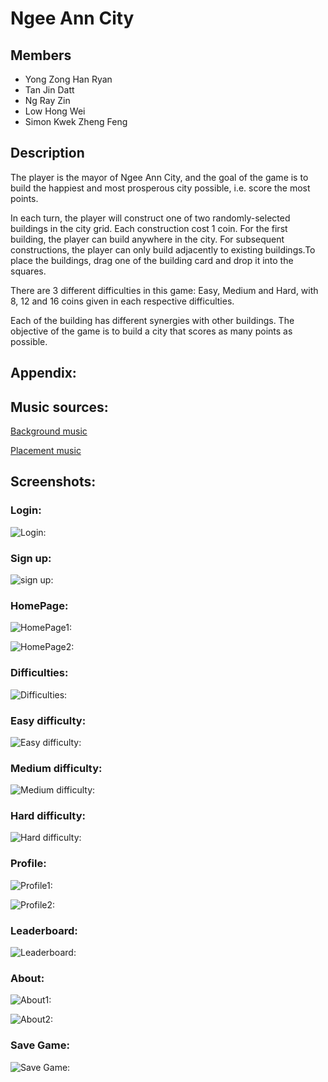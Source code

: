 # Ngee Ann City

## Members
- Yong Zong Han Ryan
- Tan Jin Datt
- Ng Ray Zin
- Low Hong Wei
- Simon Kwek Zheng Feng

## Description

The player is the mayor of Ngee Ann City, and the goal of the game is to build the happiest and most prosperous city possible, i.e. score the most points. 

In each turn, the player will construct one of two randomly-selected buildings in the city grid. Each construction cost 1 coin. For the first building, the player can build anywhere in the city. For subsequent constructions, the player can only build adjacently to existing buildings.To place the buildings, drag one of the building card and drop it into the squares.

There are 3 different difficulties in this game: Easy, Medium and Hard, with 8, 12 and 16 coins given in each respective difficulties. 

Each of the building has different synergies with other buildings. The objective of the game is to build a city that scores as many points as possible.

## Appendix:

## Music sources:
[Background music](https://pixabay.com/music/beats-weeknds-122592/)

[Placement music](https://pixabay.com/sound-effects/lego-piece-pressed-105360/)

## Screenshots:
### Login:
![Login:](https://user-images.githubusercontent.com/94064635/210839826-0ef558fe-4d44-40a7-8c8a-2aaed2dcc096.png)

### Sign up:
![sign up:](https://user-images.githubusercontent.com/94064635/210839920-b9368ecd-c902-4025-8e64-d6ebb0888c8d.png)

### HomePage:
![HomePage1:](https://user-images.githubusercontent.com/94064635/210840059-31d69268-4f9f-4e76-86d0-25b03af22243.png)

![HomePage2:](https://user-images.githubusercontent.com/94064635/210840962-b4fd524a-3d55-4134-bc99-c7ce5d37fe05.png)

### Difficulties:
![Difficulties:](https://user-images.githubusercontent.com/94064635/210840180-29c98739-0be4-4c5f-a404-d8e3654f1c3a.png)

### Easy difficulty:
![Easy difficulty:](https://user-images.githubusercontent.com/94064635/210840319-4f70611b-85a8-41e1-90dd-92326cf5bed2.png)

### Medium difficulty:
![Medium difficulty:](https://user-images.githubusercontent.com/94064635/210840407-35a75b06-d940-43ae-ba75-b2c71625acee.png)

### Hard difficulty:
![Hard difficulty:](https://user-images.githubusercontent.com/94064635/210840461-a765d733-ec27-4ccb-88c7-d65afc403c42.png)

### Profile:
![Profile1:](https://user-images.githubusercontent.com/94064635/210840550-98336e95-8bfa-4edc-a528-610e4f89ad50.png)

![Profile2:](https://user-images.githubusercontent.com/94064635/210840585-69678ed9-5e58-42c1-864f-595267e09a99.png)

### Leaderboard:
![Leaderboard:](https://user-images.githubusercontent.com/94064635/210840682-0606b689-ee8e-4102-92da-619d2177327b.png)

### About:
![About1:](https://user-images.githubusercontent.com/94064635/210840768-d7b4fa1e-63b1-47b4-b65d-e6ec0fe8d622.png)

![About2:](https://user-images.githubusercontent.com/94064635/210840798-ee7ab2d2-d5fb-4295-83d0-11544aabf699.png)

### Save Game:
![Save Game:](https://user-images.githubusercontent.com/94064635/210841115-b66caf94-a2c2-47b2-91c7-346ac0821c7e.png)
